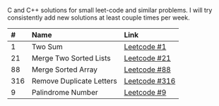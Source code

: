 C and C++ solutions for small leet-code and similar problems. I will try consistently add new solutions at least couple times per week.

| #            | Name                      | Link                                                                     |
| :----------- | :------------------------ | :----------------------------------------------------------------------- |
| 1            |  Two Sum                  | [Leetcode #1](https://leetcode.com/problems/two-sum/)                    |
| 21           |  Merge Two Sorted Lists   | [Leetcode #21](https://leetcode.com/problems/merge-two-sorted-lists/)    |
| 88           |  Merge Sorted Array       | [Leetcode #88](https://leetcode.com/problems/merge-sorted-array/)        |
| 316          |  Remove Duplicate Letters | [Leetcode #316](https://leetcode.com/problems/remove-duplicate-letters/) |
| 9            |  Palindrome Number | [Leetcode #9](https://leetcode.com/problems/palindrome-number/) |

